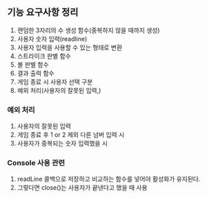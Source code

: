 ## 기능 요구사항 정리

1. 랜덤한 3자리의 수 생성 함수(중복하지 않을 때까지 생성)
2. 사용자 숫자 입력(readline)
3. 사용자 입력을 사용할 수 있는 형태로 변환
4. 스트라이크 판별 함수
5. 볼 판별 함수
6. 결과 출력 함수
7. 게임 종료 시 사용자 선택 구분
8. 예외 처리(사용자의 잘못된 입력,)

### 예외 처리

1. 사용자의 잘못된 입력
2. 게임 종료 후 1 or 2 제외 다른 넘버 입력 시
3. 사용자가 중복되는 숫자 입력했을 시

### Console 사용 관련

1. readLine 콜백으로 저장하고 비교하는 함수를 넣어야 활성화가 유지된다.
2. 그렇다면 close()는 사용자가 끝낸다고 했을 때 사용
